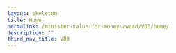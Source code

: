 ```yaml
---
layout: skeleton
title: Home
permalink: /minister-value-for-money-award/VD3/home/
description: ""
third_nav_title: VD3
---
```

